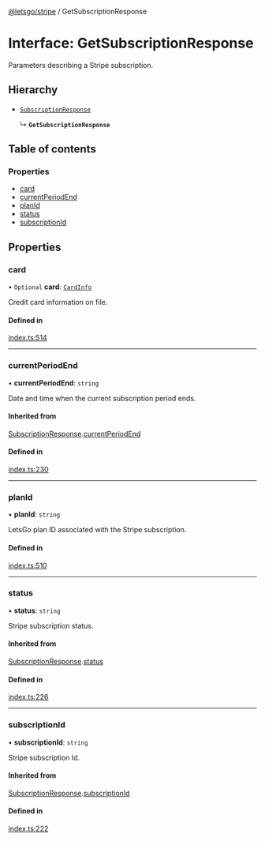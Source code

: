 [@letsgo/stripe](../README.md) / GetSubscriptionResponse

# Interface: GetSubscriptionResponse

Parameters describing a Stripe subscription.

## Hierarchy

- [`SubscriptionResponse`](SubscriptionResponse.md)

  ↳ **`GetSubscriptionResponse`**

## Table of contents

### Properties

- [card](GetSubscriptionResponse.md#card)
- [currentPeriodEnd](GetSubscriptionResponse.md#currentperiodend)
- [planId](GetSubscriptionResponse.md#planid)
- [status](GetSubscriptionResponse.md#status)
- [subscriptionId](GetSubscriptionResponse.md#subscriptionid)

## Properties

### card

• `Optional` **card**: [`CardInfo`](CardInfo.md)

Credit card information on file.

#### Defined in

[index.ts:514](https://github.com/47chapters/letsgo/blob/5310a6f/packages/stripe/src/index.ts#L514)

___

### currentPeriodEnd

• **currentPeriodEnd**: `string`

Date and time when the current subscription period ends.

#### Inherited from

[SubscriptionResponse](SubscriptionResponse.md).[currentPeriodEnd](SubscriptionResponse.md#currentperiodend)

#### Defined in

[index.ts:230](https://github.com/47chapters/letsgo/blob/5310a6f/packages/stripe/src/index.ts#L230)

___

### planId

• **planId**: `string`

LetsGo plan ID associated with the Stripe subscription.

#### Defined in

[index.ts:510](https://github.com/47chapters/letsgo/blob/5310a6f/packages/stripe/src/index.ts#L510)

___

### status

• **status**: `string`

Stripe subscription status.

#### Inherited from

[SubscriptionResponse](SubscriptionResponse.md).[status](SubscriptionResponse.md#status)

#### Defined in

[index.ts:226](https://github.com/47chapters/letsgo/blob/5310a6f/packages/stripe/src/index.ts#L226)

___

### subscriptionId

• **subscriptionId**: `string`

Stripe subscription Id.

#### Inherited from

[SubscriptionResponse](SubscriptionResponse.md).[subscriptionId](SubscriptionResponse.md#subscriptionid)

#### Defined in

[index.ts:222](https://github.com/47chapters/letsgo/blob/5310a6f/packages/stripe/src/index.ts#L222)
